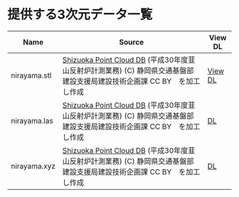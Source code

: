 # 提供する3次元データ一覧

|Name|Source|View DL|
|---|---|---|
|nirayama.stl|[Shizuoka Point Cloud DB](https://pointcloud.pref.shizuoka.jp/) (平成30年度韮山反射炉計測業務) (C) 静岡県交通基盤部建設支援局建設技術企画課 CC BY　を加工し作成|[View](./nirayama.stl) [DL](https://github.com/gis-oer/datasets/raw/master/STL/nirayama.stl)|
|nirayama.las|[Shizuoka Point Cloud DB](https://pointcloud.pref.shizuoka.jp/) (平成30年度韮山反射炉計測業務) (C) 静岡県交通基盤部建設支援局建設技術企画課 CC BY　を加工し作成|[DL](https://github.com/gis-oer/datasets/raw/master/STL/nirayama.las)|
|nirayama.xyz|[Shizuoka Point Cloud DB](https://pointcloud.pref.shizuoka.jp/) (平成30年度韮山反射炉計測業務) (C) 静岡県交通基盤部建設支援局建設技術企画課 CC BY　を加工し作成|[DL](https://github.com/gis-oer/datasets/raw/master/STL/nirayama.xyz)|
